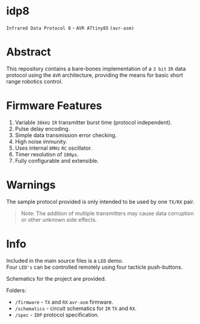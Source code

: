 # idp8
`Infrared Data Protocol 8` - `AVR ATtiny85` `(avr-asm)`

# Abstract
This repository contains a bare-bones implementation of a `3 bit` `IR` data protocol using the `AVR` architecture, providing the means for basic short range robotics control.

# Firmware Features
1. Variable `38kHz` `IR` transmitter burst time (protocol independent).
2. Pulse delay encoding.
3. Simple data transmission error checking.
4. High noise immunity.
5. Uses internal `8MHz` `RC` oscillator.
6. Timer resolution of `100μs`. 
7. Fully configurable and extensible.

# Warnings
The sample protocol provided is only intended to be used by one `TX/RX` pair.

> Note: The addition of multiple transmitters may cause data corruption or other unknown side effects. <br>

# Info
Included in the main source files is a `LED` demo. <br>
Four `LED's` can be controlled remotely using four tacticle push-buttons.

Schematics for the project are provided.

Folders:
* `/firmware` - `TX` and `RX` `avr-asm` firmware.
* `/schematics` - circuit schematics for `IR` `TX` and `RX`.
* `/spec` - `IDP` protocol specification.
